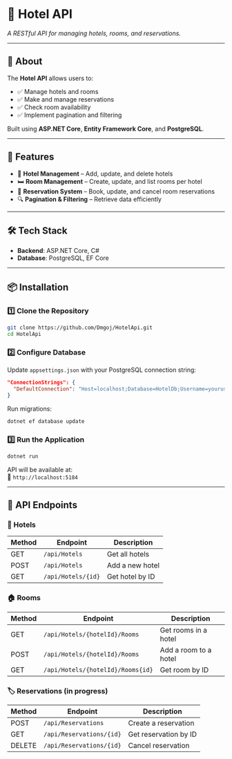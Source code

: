 # 🏨 Hotel API  
*A RESTful API for managing hotels, rooms, and reservations.*

---

## 📌 About  
The **Hotel API** allows users to:  
- ✅ Manage hotels and rooms  
- ✅ Make and manage reservations  
- ✅ Check room availability  
- ✅ Implement pagination and filtering  

Built using **ASP.NET Core**, **Entity Framework Core**, and **PostgreSQL**.  

---

## 🚀 Features  
- 🏨 **Hotel Management** – Add, update, and delete hotels  
- 🛏️ **Room Management** – Create, update, and list rooms per hotel  
- 📅 **Reservation System** – Book, update, and cancel room reservations  
- 🔍 **Pagination & Filtering** – Retrieve data efficiently  

---

## 🛠 Tech Stack  
- **Backend**: ASP.NET Core, C#  
- **Database**: PostgreSQL, EF Core  

---

## 📦 Installation  

### 1️⃣ Clone the Repository
```sh
git clone https://github.com/Dmgoj/HotelApi.git
cd HotelApi
```

### 2️⃣ Configure Database  
Update `appsettings.json` with your PostgreSQL connection string:
```json
"ConnectionStrings": {
  "DefaultConnection": "Host=localhost;Database=HotelDb;Username=youruser;Password=yourpassword"
}
```
Run migrations:  
```sh
dotnet ef database update
```

### 3️⃣ Run the Application
```sh
dotnet run
```
API will be available at:  
📍 `http://localhost:5184`  

---

## 🏨 API Endpoints  

### 🏢 Hotels
| Method | Endpoint                 | Description         |
|--------|--------------------------|---------------------|
| GET    | `/api/Hotels`            | Get all hotels      |
| POST   | `/api/Hotels`            | Add a new hotel     |
| GET    | `/api/Hotels/{id}`       | Get hotel by ID     |

### 🏠 Rooms
| Method | Endpoint                            | Description            |
|--------|-------------------------------------|------------------------|
| GET    | `/api/Hotels/{hotelId}/Rooms`       | Get rooms in a hotel   |
| POST   | `/api/Hotels/{hotelId}/Rooms`       | Add a room to a hotel  |
| GET    | `/api/Hotels/{hotelId}/Rooms{id}`   | Get room by ID         |

### 🏷️ Reservations (in progress)
| Method | Endpoint                                  | Description            |
|--------|-------------------------------------------|------------------------|
| POST   | `/api/Reservations`                       | Create a reservation   |
| GET    | `/api/Reservations/{id}`                  | Get reservation by ID  |
| DELETE | `/api/Reservations/{id}`                  | Cancel reservation     |
